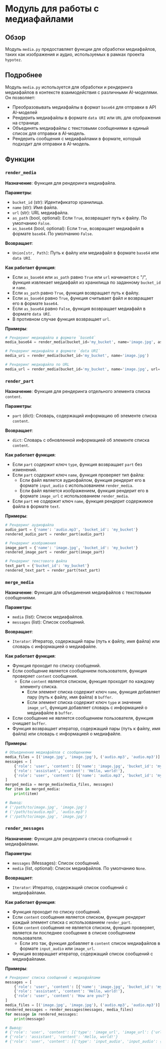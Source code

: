 # Модуль для работы с медиафайлами

## Обзор

Модуль `media.py` предоставляет функции для обработки медиафайлов, таких как изображения и аудио, используемых в рамках проекта `hypotez`. 

## Подробнее

Модуль `media.py` используется для обработки и рендеринга медиафайлов в контексте взаимодействия с различными AI-моделями. Он позволяет:

- Преобразовывать медиафайлы в формат `base64` для отправки в API AI-моделей
- Рендерить медиафайлы в формате `data URI` или `URL` для отображения на странице.
- Объединять медиафайлы с текстовыми сообщениями в единый список для отправки в AI-модель.
- Рендерить сообщения с медиафайлами в формате, который подходит для отправки в AI-модель.


## Функции

### `render_media`

**Назначение**: Функция для рендеринга медиафайла. 

**Параметры**:

- `bucket_id` (str): Идентификатор хранилища.
- `name` (str): Имя файла.
- `url` (str): URL медиафайла.
- `as_path` (bool, optional): Если `True`, возвращает путь к файлу. По умолчанию `False`.
- `as_base64` (bool, optional): Если `True`, возвращает медиафайл в формате `base64`. По умолчанию `False`.

**Возвращает**:

- `Union[str, Path]`: Путь к файлу или медиафайл в формате `base64` или `data URI`.

**Как работает функция**:

- Если `as_base64` или `as_path` равно `True` или `url` начинается с "/", функция извлекает медиафайл из хранилища по заданному `bucket_id` и `name`.
- Если `as_path` равно `True`, функция возвращает путь к файлу.
- Если `as_base64` равно `True`, функция считывает файл и возвращает его в формате `base64`.
- Если `as_base64` равно `False`, функция возвращает медиафайл в формате `data URI`.
- В противном случае функция возвращает `url`.


**Примеры**:

```python
# Рендеринг медиафайла в формате `base64`
media_base64 = render_media(bucket_id='my_bucket', name='image.jpg', as_base64=True)

# Рендеринг медиафайла в формате `data URI`
media_uri = render_media(bucket_id='my_bucket', name='image.jpg')

# Рендеринг медиафайла по URL
media_url = render_media(bucket_id='my_bucket', name='image.jpg', url='https://example.com/image.jpg')
```

### `render_part`

**Назначение**: Функция для рендеринга отдельного элемента списка `content`.

**Параметры**:

- `part` (dict): Словарь, содержащий информацию об элементе списка `content`.

**Возвращает**:

- `dict`: Словарь с обновленной информацией об элементе списка `content`.

**Как работает функция**:

- Если `part` содержит ключ `type`, функция возвращает `part` без изменений.
- Если `part` содержит ключ `name`, функция проверяет тип файла:
    - Если файл является аудиофайлом, функция рендерит его в формате `input_audio` с использованием `render_media`.
    - Если файл является изображением, функция рендерит его в формате `image_url` с использованием `render_media`.
- Если `part` не содержит ключ `name`, функция рендерит содержимое файла в формате `text`.

**Примеры**:

```python
# Рендеринг аудиофайла
audio_part = {'name': 'audio.mp3', 'bucket_id': 'my_bucket'}
rendered_audio_part = render_part(audio_part)

# Рендеринг изображения
image_part = {'name': 'image.jpg', 'bucket_id': 'my_bucket'}
rendered_image_part = render_part(image_part)

# Рендеринг текстового файла
text_part = {'bucket_id': 'my_bucket'}
rendered_text_part = render_part(text_part)
```

### `merge_media`

**Назначение**: Функция для объединения медиафайлов с текстовыми сообщениями.

**Параметры**:

- `media` (list): Список медиафайлов.
- `messages` (list): Список сообщений.

**Возвращает**:

- `Iterator`: Итератор, содержащий пары (путь к файлу, имя файла) или словарь с информацией о медиафайле.

**Как работает функция**:

- Функция проходит по списку сообщений.
- Если сообщение является сообщением пользователя, функция проверяет `content` сообщения.
    - Если `content` является списком, функция проходит по каждому элементу списка.
        - Если элемент списка содержит ключ `name`, функция добавляет пару (путь к файлу, имя файла) в `buffer`.
        - Если элемент списка содержит ключ `type` и значение `image_url`, функция добавляет словарь с информацией о медиафайле в `buffer`.
- Если сообщение не является сообщением пользователя, функция очищает `buffer`.
- Функция возвращает итератор, содержащий пары (путь к файлу, имя файла) или словарь с информацией о медиафайле.

**Примеры**:

```python
# Объединение медиафайлов с сообщениями
media_files = [('image.jpg', 'image.jpg'), ('audio.mp3', 'audio.mp3')]
messages = [
    {'role': 'user', 'content': [{'name': 'image.jpg', 'bucket_id': 'my_bucket'}]},
    {'role': 'assistant', 'content': 'Hello, world!'},
    {'role': 'user', 'content': [{'name': 'audio.mp3', 'bucket_id': 'my_bucket'}]}
]
merged_media = merge_media(media_files, messages)
for item in merged_media:
    print(item)

# Вывод:
# ('/path/to/image.jpg', 'image.jpg')
# ('/path/to/audio.mp3', 'audio.mp3')
# ('/path/to/image.jpg', 'image.jpg')
```

### `render_messages`

**Назначение**: Функция для рендеринга списка сообщений с медиафайлами.

**Параметры**:

- `messages` (Messages): Список сообщений.
- `media` (list, optional): Список медиафайлов. По умолчанию `None`.

**Возвращает**:

- `Iterator`: Итератор, содержащий список сообщений с медиафайлами.

**Как работает функция**:

- Функция проходит по списку сообщений.
- Если `content` сообщения является списком, функция рендерит каждый элемент списка с использованием `render_part`.
- Если `content` сообщения не является списком, функция проверяет, является ли последнее сообщение в списке сообщением пользователя.
    - Если это так, функция добавляет в `content` список медиафайлов в формате `input_audio` или `image_url`.
- Функция возвращает итератор, содержащий список сообщений с медиафайлами.

**Примеры**:

```python
# Рендеринг списка сообщений с медиафайлами
messages = [
    {'role': 'user', 'content': [{'name': 'image.jpg', 'bucket_id': 'my_bucket'}]},
    {'role': 'assistant', 'content': 'Hello, world!'},
    {'role': 'user', 'content': 'How are you?'}
]
media_files = [('image.jpg', 'image.jpg'), ('audio.mp3', 'audio.mp3')]
rendered_messages = render_messages(messages, media_files)
for message in rendered_messages:
    print(message)

# Вывод:
# {'role': 'user', 'content': [{'type': 'image_url', 'image_url': {'url': 'data:image/jpeg;base64,...'}}]}
# {'role': 'assistant', 'content': 'Hello, world!'}
# {'role': 'user', 'content': [{'type': 'input_audio', 'input_audio': {'data': 'base64,...', 'format': 'mp3'}}, {'type': 'image_url', 'image_url': {'url': 'data:image/jpeg;base64,...'}}]}